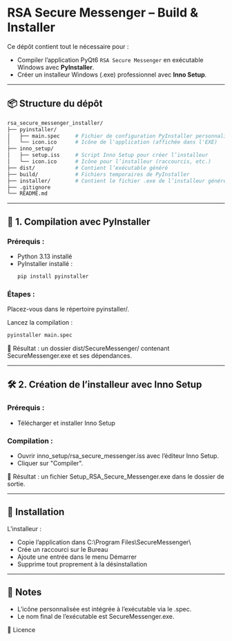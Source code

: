 # RSA Secure Messenger – Build & Installer

Ce dépôt contient tout le nécessaire pour :
- Compiler l’application PyQt6 `RSA Secure Messenger` en exécutable Windows avec **PyInstaller**.
- Créer un installeur Windows (.exe) professionnel avec **Inno Setup**.

---

## 📦 Structure du dépôt
```perl
rsa_secure_messenger_installer/
├── pyinstaller/
│   ├── main.spec     # Fichier de configuration PyInstaller personnalisé
│   └── icon.ico      # Icône de l'application (affichée dans l'EXE)
├── inno_setup/
│   ├── setup.iss     # Script Inno Setup pour créer l’installeur
│   └── icon.ico      # Icône pour l’installeur (raccourcis, etc.)
├── dist/             # Contient l’exécutable généré
├── build/            # Fichiers temporaires de PyInstaller
├── installer/        # Contient le fichier .exe de l’installeur généré par Inno Setup
├── .gitignore
└── README.md
```
---

## 🔧 1. Compilation avec PyInstaller

### Prérequis :
- Python 3.13 installé
- PyInstaller installé :  
  ```bash
  pip install pyinstaller
  ```

### Étapes :
Placez-vous dans le répertoire pyinstaller/.

Lancez la compilation :
```bash
pyinstaller main.spec
```

📁 Résultat : un dossier dist/SecureMessenger/ contenant SecureMessenger.exe et ses dépendances.

---

## 🛠️ 2. Création de l’installeur avec Inno Setup

### Prérequis :
- Télécharger et installer Inno Setup

### Compilation :
- Ouvrir inno_setup/rsa_secure_messenger.iss avec l’éditeur Inno Setup.
- Cliquer sur "Compiler".

📁 Résultat : un fichier Setup_RSA_Secure_Messenger.exe dans le dossier de sortie.

---

## 🚀 Installation

L’installeur :
- Copie l’application dans C:\Program Files\SecureMessenger\
- Crée un raccourci sur le Bureau
- Ajoute une entrée dans le menu Démarrer
- Supprime tout proprement à la désinstallation

---

## 📝 Notes

- L’icône personnalisée est intégrée à l’exécutable via le .spec.
- Le nom final de l’exécutable est SecureMessenger.exe.

📃 Licence
